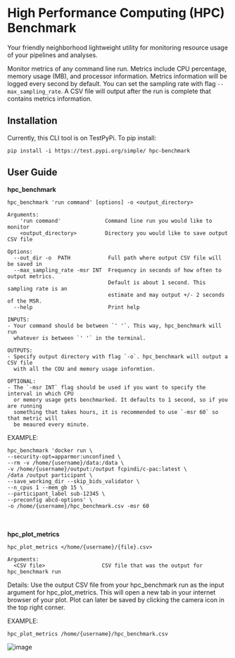 High Performance Computing (HPC) Benchmark
=============================================

Your friendly neighborhood lightweight utility for monitoring resource usage of your pipelines and analyses. <br>

Monitor metrics of any command line run. Metrics include CPU percentage, memory usage (MB), 
and processor information. Metrics information will be logged every second by default.
You can set the sampling rate with flag `--max_sampling_rate`. 
A CSV file will output after the run is complete that contains
metrics information. 
<br>

<b>Installation</b>
--------------------
Currently, this CLI tool is on TestPyPi.
To pip install: 
```
pip install -i https://test.pypi.org/simple/ hpc-benchmark
```

<b>User Guide</b>
------------------

<b>hpc_benchmark</b>

```
hpc_benchmark 'run command' [options] -o <output_directory>

Arguments:
    'run command'              Command line run you would like to monitor
    <output_directory>         Directory you would like to save output CSV file 

Options:
  --out_dir -o  PATH            Full path where output CSV file will be saved in
  --max_sampling_rate -msr INT  Frequency in seconds of how often to output metrics.
                                Default is about 1 second. This sampling rate is an 
                                estimate and may output +/- 2 seconds of the MSR.
  --help                        Print help
```

    INPUTS:
    - Your command should be between `' '`. This way, hpc_benchmark will run 
      whatever is between `' '` in the terminal.

    OUTPUTS:
    - Specify output directory with flag `-o`. hpc_benchmark will output a CSV file 
      with all the COU and memory usage informtion. 

    OPTIONAL: 
    - The `-msr INT` flag should be used if you want to specify the interval in which CPU 
      or memory usage gets benchmarked. It defaults to 1 second, so if you are running 
      something that takes hours, it is recommended to use `-msr 60` so that metric will 
      be meaured every minute.

EXAMPLE: 
```
hpc_benchmark 'docker run \
--security-opt=apparmor:unconfined \
--rm -v /home/{username}/data:/data \
-v /home/{username}/output:/output fcpindi/c-pac:latest \
/data /output participant \
--save_working_dir --skip_bids_validator \
--n_cpus 1 --mem_gb 15 \
--participant_label sub-12345 \
--preconfig abcd-options' \
-o /home/{username}/hpc_benchmark.csv -msr 60
```
<br> <br>
<b>hpc_plot_metrics</b>

```
hpc_plot_metrics </home/{username}/{file}.csv>

Arguments: 
  <CSV file>                  CSV file that was the output for hpc_benchmark run
```

Details: 
Use the output CSV file from your hpc_benchmark run as the input argument for 
hpc_plot_metrics. This will open a new tab in your internet browser of your plot. 
Plot can later be saved by clicking the camera icon in the top right corner.

EXAMPLE:
```
hpc_plot_metrics /home/{username}/hpc_benchmark.csv
```
![image](https://user-images.githubusercontent.com/58920810/225639070-fec2dc9d-ffdc-4603-937b-8a736ff71e5c.png)
